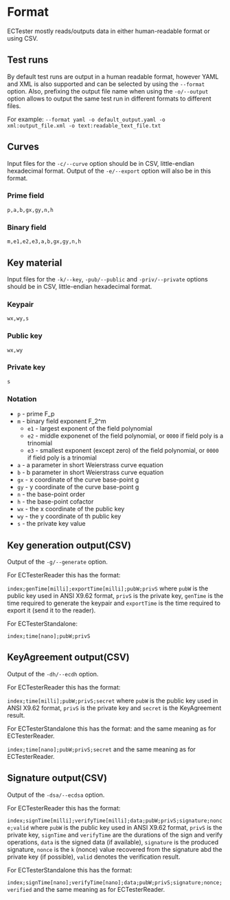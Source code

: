 # Format
ECTester mostly reads/outputs data in either human-readable format or using CSV.

## Test runs
By default test runs are output in a human readable format, however YAML and XML is also supported and can be selected
by using the `--format` option. Also, prefixing the output file name when using the `-o/--output` option allows to output 
the same test run in different formats to different files.

For example:
`--format yaml -o default_output.yaml -o xml:output_file.xml -o text:readable_text_file.txt `

## Curves
Input files for the `-c/--curve` option should be in CSV, little-endian hexadecimal format.
Output of the `-e/--export` option will also be in this format.

### Prime field
`p,a,b,gx,gy,n,h`

### Binary field
`m,e1,e2,e3,a,b,gx,gy,n,h`

## Key material
Input files for the `-k/--key`, `-pub/--public` and `-priv/--private` options should be in CSV, little-endian hexadecimal format.

### Keypair
`wx,wy,s`

### Public key
`wx,wy`

### Private key
`s`

### Notation
 - `p` - prime F_p
 - `m` - binary field exponent F_2^m
   - `e1` - largest exponent of the field polynomial
   - `e2` - middle exponenet of the field polynomial, or `0000` if field poly is a trinomial
   - `e3` - smallest exponent (except zero) of the field polynomial, or `0000` if field poly is a trinomial
 - `a` - a parameter in short Weierstrass curve equation
 - `b` - b parameter in short Weierstrass curve equation
 - `gx` - x coordinate of the curve base-point g
 - `gy` - y coordinate of the curve base-point g
 - `n` - the base-point order
 - `h` - the base-point cofactor
 - `wx` - the x coordinate of the public key
 - `wy` - the y coordinate of th public key
 - `s` - the private key value

## Key generation output(CSV)
Output of the `-g/--generate` option.

For ECTesterReader this has the format:

`index;genTime[milli];exportTime[milli];pubW;privS` where `pubW` is the public key used in ANSI X9.62 format,
`privS` is the private key, `genTime` is the time required to generate the keypair and `exportTime` is the time required to export it (send it to the reader).

For ECTesterStandalone:

`index;time[nano];pubW;privS`

## KeyAgreement output(CSV)
Output of the `-dh/--ecdh` option.

For ECTesterReader this has the format:

`index;time[milli];pubW;privS;secret` where `pubW` is the public key used in ANSI X9.62 format, `privS` is the private key
and `secret` is the KeyAgreement result.

For ECTesterStandalone this has the format: and the same meaning as for ECTesterReader.

`index;time[nano];pubW;privS;secret` and the same meaning as for ECTesterReader.

## Signature output(CSV)
Output of the `-dsa/--ecdsa` option.

For ECTesterReader this has the format:

`index;signTime[milli];verifyTime[milli];data;pubW;privS;signature;nonce;valid` where `pubW` is the public key used
in ANSI X9.62 format, `privS` is the private key, `signTime` and `verifyTime` are the durations of the sign and verify operations,
`data` is the signed data (if available), `signature` is the produced signature, `nonce` is the `k` (nonce) value recovered from the signature
abd the private key (if possible), `valid` denotes the verification result.  

For ECTesterStandalone this has the format:

 `index;signTime[nano];verifyTime[nano];data;pubW;privS;signature;nonce;verified` and the same meaning as for ECTesterReader.